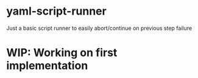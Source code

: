 # yaml-script-runner
Just a basic script runner to easily abort/continue on previous step failure

# WIP: Working on first implementation